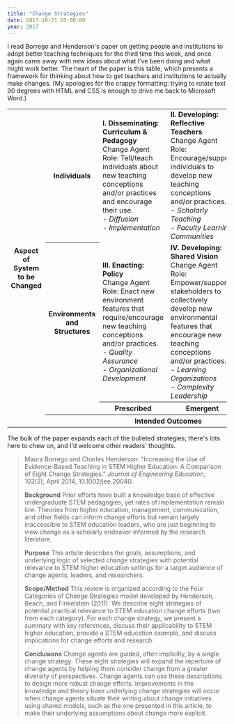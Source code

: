 ```yaml
---
title: "Change Strategies"
date: 2017-10-21 05:00:00
year: 2017
---
```


<p>
  I read Borrego and Henderson's paper on getting people and institutions to adopt better teaching techniques
  for the third time this week,
  and once again came away with new ideas about what I've been doing
  and what might work better.
  The heart of the paper is this table,
  which presents a framework for thinking about how to get teachers and institutions to actually make changes.
  (My apologies for the crappy formatting:
  trying to rotate text 90 degrees with HTML and CSS is enough to drive me back to Microsoft Word.)
</p>

<table cellspacing="5">
  <tr>
    <th rowspan="4" class="sideways">Aspect of System to be Changed</th>
    <th class="sideways">Individuals</th>
    <td>
      <strong>I. Disseminating: Curriculum &amp; Pedagogy</strong>
      <br>
      Change Agent Role:
      Tell/teach individuals about new teaching conceptions and/or practices
      and encourage their use.
      <br>
      <em>- Diffusion</em>
      <br>
      <em>- Implementation</em>
    </td>
    <td>
      <strong>II. Developing: Reflective Teachers</strong>
      <br>
      Change Agent Role:
      Encourage/support individuals to develop new teaching conceptions and/or practices.
      <br>
      <em>- Scholarly Teaching</em>
      <br>
      <em>- Faculty Learning Communities</em>
    </td>
  </tr>
  <tr>
    <!-- row 1 -->
    <th class="sideways">Environments and Structures</th>
    <td>
      <strong>III. Enacting: Policy</strong>
      <br>
      Change Agent Role:
      Enact new environment features that require/encourage new teaching conceptions and/or practices.
      <br>
      <em>- Quality Assurance</em>
      <br>
      <em>- Organizational Development</em>
    </td>
    <td>
      <strong>IV. Developing: Shared Vision</strong>
      <br>
      Change Agent Role:
      Empower/support stakeholders to collectively develop new environmental features
      that encourage new teaching conceptions and/or practices.
      <br>
      <em>- Learning Organizations</em>
      <br>
      <em>- Complexity Leadership</em>
    </td>
  </tr>
  <tr>
    <!-- row 1 -->
    <td><!-- row titles --></td>
    <th align="center">Prescribed</th>
    <th align="center">Emergent</th>
  </tr>
  <tr>
    <!-- row 1 -->
    <th><!-- row titles --></th>
    <th colspan="2" align="center">Intended Outcomes</th>
  </tr>
</table>

<p>
  The bulk of the paper expands each of the bulleted strategies;
  there's lots here to chew on,
  and I'd welcome other readers' thoughts.
</p>

<blockquote>
  <p>
    Maura Borrego and Charles Henderson:
    "Increasing the Use of Evidence-Based Teaching in STEM Higher Education: A Comparison of Eight Change Strategies."
    <em>Journal of Engineering Education</em>,
    103(2),
    April 2014,
    10.1002/jee.20040.
  </p>
  <p>
    <strong>Background</strong> Prior efforts have built a knowledge
    base of effective undergraduate STEM pedagogies, yet rates of
    implementation remain low. Theories from higher education,
    management, communication, and other fields can inform change
    efforts but remain largely inaccessible to STEM education leaders,
    who are just beginning to view change as a scholarly endeavor
    informed by the research literature.
  </p>
  <p>
    <strong>Purpose</strong> This article describes the goals,
    assumptions, and underlying logic of selected change strategies
    with potential relevance to STEM higher education settings for a
    target audience of change agents, leaders, and researchers.
  </p>
  <p>
    <strong>Scope/Method</strong> This review is organized according
    to the Four Categories of Change Strategies model developed by
    Henderson, Beach, and Finkelstein (2011). We describe eight
    strategies of potential practical relevance to STEM education
    change efforts (two from each category). For each change strategy,
    we present a summary with key references, discuss their
    applicability to STEM higher education, provide a STEM education
    example, and discuss implications for change efforts and research.
  </p>
  <p>
    <strong>Conclusions</strong> Change agents are guided, often
    implicitly, by a single change strategy. These eight strategies
    will expand the repertoire of change agents by helping them
    consider change from a greater diversity of perspectives. Change
    agents can use these descriptions to design more robust change
    efforts. Improvements in the knowledge and theory base underlying
    change strategies will occur when change agents situate their
    writing about change initiatives using shared models, such as the
    one presented in this article, to make their underlying
    assumptions about change more explicit.
  </p>
</blockquote>
